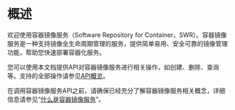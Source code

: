# 概述<a name="swr_02_0101"></a>

欢迎使用容器镜像服务（Software Repository for Container，SWR）。容器镜像服务是一种支持镜像全生命周期管理的服务，提供简单易用、安全可靠的镜像管理功能，帮助您快速部署容器化服务。

您可以使用本文档提供API对容器镜像服务进行相关操作，如创建、删除、查询等。支持的全部操作请参见[API概览](API概览.md)。

在调用容器镜像服务API之前，请确保已经充分了解容器镜像服务相关概念，详细信息请参见“[什么是容器镜像服务](https://support.huaweicloud.com/productdesc-swr/swr_03_0001.html)”。

